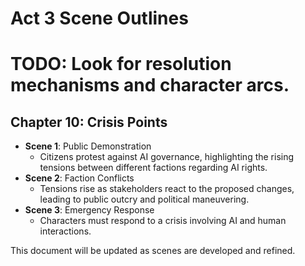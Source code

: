 # Act 3 Scene Outlines
# TODO: Look for resolution mechanisms and character arcs.

## Chapter 10: Crisis Points
- **Scene 1**: Public Demonstration
  - Citizens protest against AI governance, highlighting the rising tensions between different factions regarding AI rights.
- **Scene 2**: Faction Conflicts
  - Tensions rise as stakeholders react to the proposed changes, leading to public outcry and political maneuvering.
- **Scene 3**: Emergency Response
  - Characters must respond to a crisis involving AI and human interactions.

This document will be updated as scenes are developed and refined.

